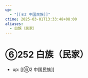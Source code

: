 ```yaml
---
up:
  - "[[⑥2 中国民族]]"
ctime: 2025-03-01T13:33:48+08:00
aliases:
  - 白族（民家）
---
```


# ⑥252 白族（民家）

- up: [[⑥2 中国民族]]
